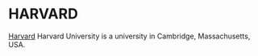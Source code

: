 # HARVARD

[Harvard](https://en.wiki.org/wiki/Harvard_University) Harvard University is a university in Cambridge, Massachusetts, USA.